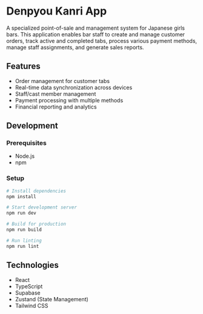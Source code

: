 # Denpyou Kanri App

A specialized point-of-sale and management system for Japanese girls bars. This application enables bar staff to create and manage customer orders, track active and completed tabs, process various payment methods, manage staff assignments, and generate sales reports.

## Features

- Order management for customer tabs
- Real-time data synchronization across devices
- Staff/cast member management
- Payment processing with multiple methods
- Financial reporting and analytics

## Development

### Prerequisites

- Node.js
- npm

### Setup

```bash
# Install dependencies
npm install

# Start development server
npm run dev

# Build for production
npm run build

# Run linting
npm run lint
```

## Technologies

- React
- TypeScript
- Supabase
- Zustand (State Management)
- Tailwind CSS
